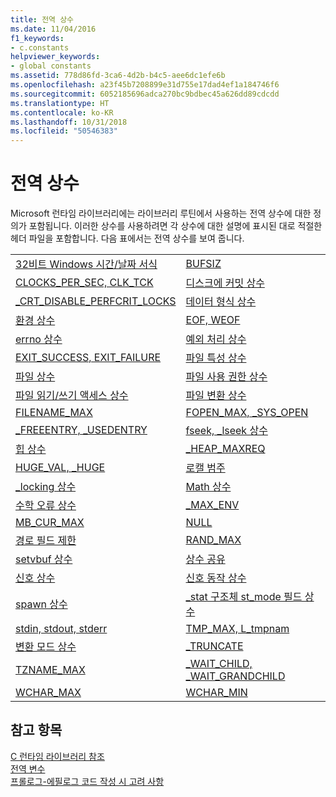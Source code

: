 ```yaml
---
title: 전역 상수
ms.date: 11/04/2016
f1_keywords:
- c.constants
helpviewer_keywords:
- global constants
ms.assetid: 778d86fd-3ca6-4d2b-b4c5-aee6dc1efe6b
ms.openlocfilehash: a23f45b7208899e31d755e17dad4ef1a184746f6
ms.sourcegitcommit: 6052185696adca270bc9bdbec45a626dd89cdcdd
ms.translationtype: HT
ms.contentlocale: ko-KR
ms.lasthandoff: 10/31/2018
ms.locfileid: "50546383"
---
```

# <a name="global-constants"></a>전역 상수

Microsoft 런타임 라이브러리에는 라이브러리 루틴에서 사용하는 전역 상수에 대한 정의가 포함됩니다. 이러한 상수를 사용하려면 각 상수에 대한 설명에 표시된 대로 적절한 헤더 파일을 포함합니다. 다음 표에서는 전역 상수를 보여 줍니다.

|||
|-|-|
|[32비트 Windows 시간/날짜 서식](../c-runtime-library/32-bit-windows-time-date-formats.md)|[BUFSIZ](../c-runtime-library/bufsiz.md)|
|[CLOCKS_PER_SEC, CLK_TCK](../c-runtime-library/clocks-per-sec-clk-tck.md)|[디스크에 커밋 상수](../c-runtime-library/commit-to-disk-constants.md)|
|[_CRT_DISABLE_PERFCRIT_LOCKS](../c-runtime-library/crt-disable-perfcrit-locks.md)|[데이터 형식 상수](../c-runtime-library/data-type-constants.md)|
|[환경 상수](../c-runtime-library/environmental-constants.md)|[EOF, WEOF](../c-runtime-library/eof-weof.md)|
|[errno 상수](../c-runtime-library/errno-constants.md)|[예외 처리 상수](../c-runtime-library/exception-handling-constants.md)|
|[EXIT_SUCCESS, EXIT_FAILURE](../c-runtime-library/exit-success-exit-failure.md)|[파일 특성 상수](../c-runtime-library/file-attribute-constants.md)|
|[파일 상수](../c-runtime-library/file-constants.md)|[파일 사용 권한 상수](../c-runtime-library/file-permission-constants.md)|
|[파일 읽기/쓰기 액세스 상수](../c-runtime-library/file-read-write-access-constants.md)|[파일 변환 상수](../c-runtime-library/file-translation-constants.md)|
|[FILENAME_MAX](../c-runtime-library/filename-max.md)|[FOPEN_MAX, _SYS_OPEN](../c-runtime-library/fopen-max-sys-open.md)|
|[_FREEENTRY, _USEDENTRY](../c-runtime-library/freeentry-usedentry.md)|[fseek, _lseek 상수](../c-runtime-library/fseek-lseek-constants.md)|
|[힙 상수](../c-runtime-library/heap-constants.md)|[_HEAP_MAXREQ](../c-runtime-library/heap-maxreq.md)|
|[HUGE_VAL, _HUGE](../c-runtime-library/huge-val-huge.md)|[로캘 범주](../c-runtime-library/locale-categories.md)|
|[_locking 상수](../c-runtime-library/locking-constants.md)|[Math 상수](../c-runtime-library/math-constants.md)|
|[수학 오류 상수](../c-runtime-library/math-error-constants.md)|[_MAX_ENV](../c-runtime-library/max-env.md)|
|[MB_CUR_MAX](../c-runtime-library/mb-cur-max.md)|[NULL](../c-runtime-library/null-crt.md)|
|[경로 필드 제한](../c-runtime-library/path-field-limits.md)|[RAND_MAX](../c-runtime-library/rand-max.md)|
|[setvbuf 상수](../c-runtime-library/setvbuf-constants.md)|[상수 공유](../c-runtime-library/sharing-constants.md)|
|[신호 상수](../c-runtime-library/signal-constants.md)|[신호 동작 상수](../c-runtime-library/signal-action-constants.md)|
|[spawn 상수](../c-runtime-library/spawn-constants.md)|[_stat 구조체 st_mode 필드 상수](../c-runtime-library/stat-structure-st-mode-field-constants.md)|
|[stdin, stdout, stderr](../c-runtime-library/stdin-stdout-stderr.md)|[TMP_MAX, L_tmpnam](../c-runtime-library/tmp-max-l-tmpnam.md)|
|[변환 모드 상수](../c-runtime-library/translation-mode-constants.md)|[_TRUNCATE](../c-runtime-library/truncate.md)|
|[TZNAME_MAX](../c-runtime-library/tzname-max.md)|[_WAIT_CHILD, _WAIT_GRANDCHILD](../c-runtime-library/wait-child-wait-grandchild.md)|
|[WCHAR_MAX](../c-runtime-library/wchar-max.md)|[WCHAR_MIN](../c-runtime-library/wchar-min.md)|

## <a name="see-also"></a>참고 항목

[C 런타임 라이브러리 참조](../c-runtime-library/c-run-time-library-reference.md)<br/>
[전역 변수](../c-runtime-library/global-variables.md)<br/>
[프롤로그-에필로그 코드 작성 시 고려 사항](../cpp/considerations-for-writing-prolog-epilog-code.md)